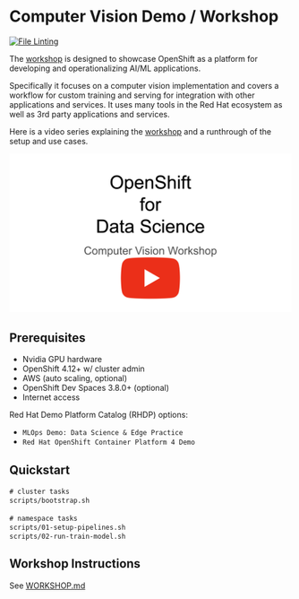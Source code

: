 # Computer Vision Demo / Workshop

[![File Linting](https://github.com/redhat-na-ssa/flyingthings/actions/workflows/linting.yaml/badge.svg)](https://github.com/redhat-na-ssa/flyingthings/actions/workflows/linting.yaml)

The [workshop](docs/WORKSHOP.md) is designed to showcase OpenShift as a platform for developing and operationalizing AI/ML applications.

Specifically it focuses on a computer vision implementation and covers a workflow for custom training and serving for integration with other applications and services. It uses many tools in the Red Hat ecosystem as well as 3rd party applications and services.

Here is a video series explaining the [workshop](docs/WORKSHOP.md) and a runthrough of the setup and use cases.

[![WorkshopSeries](docs/images/youtube-channel.png)](https://youtu.be/agL8PrEPFR8?si=AL0G352nzrH2mfjP)

## Prerequisites

- Nvidia GPU hardware
- OpenShift 4.12+ w/ cluster admin
- AWS (auto scaling, optional)
- OpenShift Dev Spaces 3.8.0+ (optional)
- Internet access

Red Hat Demo Platform Catalog (RHDP) options:

- `MLOps Demo: Data Science & Edge Practice`
- `Red Hat OpenShift Container Platform 4 Demo`

## Quickstart

```
# cluster tasks
scripts/bootstrap.sh

# namespace tasks
scripts/01-setup-pipelines.sh
scripts/02-run-train-model.sh
```

## Workshop Instructions

See [WORKSHOP.md](docs/WORKSHOP.md)

